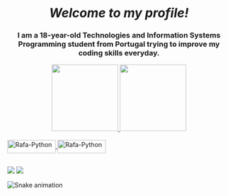 <h1 align='center'><i>Welcome to my profile!</i></h1>
<h3 align='center'> I am a 18-year-old Technologies and Information Systems Programming student from Portugal trying to improve my coding skills everyday.</h3>

<div align="center">
  <a href="https://github.com/brvieira8">
  <img height="150em" src="https://github-readme-stats.vercel.app/api?username=brvieira8&show_icons=true&theme=tokyonight&include_all_commits=true&count_private=true"/>
  <img height="150em" src="https://github-readme-stats.vercel.app/api/top-langs/?username=brvieira8&layout=compact&langs_count=7&theme=tokyonight"/>
</div>
<div style="display: inline_block"><br>
  <img align="center" alt="Rafa-Python" height="30" width="109" src="https://img.shields.io/badge/Python-14354C?style=for-the-badge&logo=python&logoColor=white">
  <img align="center" alt="Rafa-Python" height="30" width="109" src="https://img.shields.io/badge/MariaDB-003545?style=for-the-badge&logo=mariadb&logoColor=white)">
</div>

##
<div> 
  <a href="https://www.linkedin.com/in/bernardo-vieira-0ab6a7231/" target="_blank"><img src="https://img.shields.io/badge/-LinkedIn-%230077B5?style=for-the-badge&logo=linkedin&logoColor=white" target="_blank"></a> 
  <a href="https://discordapp.com/users/202563877358141450/" target="_blank"><img src="https://img.shields.io/badge/Discord-7289DA?style=for-the-badge&logo=discord&logoColor=white" target="_blank"></a> 

![Snake animation](https://github.com/brvieira8/brvieira8/blob/output/github-contribution-grid-snake.svg)
